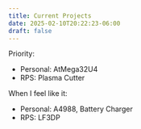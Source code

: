 ```yaml
---
title: Current Projects
date: 2025-02-10T20:22:23-06:00
draft: false
---
```


Priority:
- Personal: AtMega32U4
- RPS: Plasma Cutter

When I feel like it:
- Personal: A4988, Battery Charger
- RPS: LF3DP

